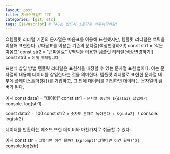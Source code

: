 ```yaml
---
layout: post
title: 자바스크립트 기초 - 3
categories: [git, etc]
tags: [javascript] # TAG는 반드시 소문자로 이루어져야함!
---
```


○템플릿 리터럴
기존의 문자열은 따옴표를 이용해 표현했지만, 템플릿 리터럴은 백틱을 이용해 표현한다.
//따옴표를 이용한 기존의 문자열(색상변경하기!)
const str1 = '작은 따옴표'
const str2 = "큰따옴료"
//백틱을 이용한 템플릿 리터럴(색상변경하기!)
const str3 = `이게 백틱입니다`

표현식 삽입 방법
템플릿 리터럴은 표현식을 내장할 수 있는 문자열 표현법이다.
이는 문자열의 내용에 데이터를 삽입한다는 것을 의미한다. 템플릿 리터럴로 표현한 문자열 내부에 플레이스홀더(${})를 기입하고, 그 안에 데이터를 기입하면 데이터는 문자열의 멤버가 된다.

예시
const data1 = "데이터"
const str1 = `문자열 중간에 ${data1} 삽입하기`
console. log(str1)

const data2 = 100
const str2 = `숫자도 문자로 녹아든다 : ${data2} !`
console. log(str2)

데이터를 반환하는 메소드 또한 데이터와 마찬가지로 취급할 수 있다.

예시
const str = `그렇다면 이건 될까? ${prompt('그렇다면 이건 될까?')}`
console.log(str)